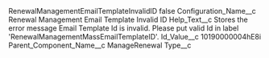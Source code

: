 <?xml version="1.0" encoding="UTF-8"?>
<CustomMetadata xmlns="http://soap.sforce.com/2006/04/metadata" xmlns:xsi="http://www.w3.org/2001/XMLSchema-instance" xmlns:xsd="http://www.w3.org/2001/XMLSchema">
    <label>RenewalManagementEmailTemplateInvalidID</label>
    <protected>false</protected>
    <values>
        <field>Configuration_Name__c</field>
        <value xsi:type="xsd:string">Renewal Management Email Template Invalid ID</value>
    </values>
    <values>
        <field>Help_Text__c</field>
        <value xsi:type="xsd:string">Stores the error message Email Template Id is invalid. Please put valid Id in label &apos;RenewalManagementMassEmailTemplateID&apos;.</value>
    </values>
    <values>
        <field>Id_Value__c</field>
        <value xsi:type="xsd:string">10190000004hE8i</value>
    </values>
    <values>
        <field>Parent_Component_Name__c</field>
        <value xsi:type="xsd:string">ManageRenewal</value>
    </values>
    <values>
        <field>Type__c</field>
        <value xsi:nil="true"/>
    </values>
</CustomMetadata>
